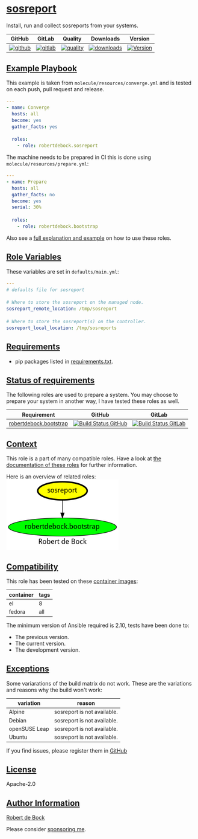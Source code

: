 # [sosreport](#sosreport)

Install, run and collect sosreports from your systems.

|GitHub|GitLab|Quality|Downloads|Version|
|------|------|-------|---------|-------|
|[![github](https://github.com/robertdebock/ansible-role-sosreport/workflows/Ansible%20Molecule/badge.svg)](https://github.com/robertdebock/ansible-role-sosreport/actions)|[![gitlab](https://gitlab.com/robertdebock/ansible-role-sosreport/badges/master/pipeline.svg)](https://gitlab.com/robertdebock/ansible-role-sosreport)|[![quality](https://img.shields.io/ansible/quality/38477)](https://galaxy.ansible.com/robertdebock/sosreport)|[![downloads](https://img.shields.io/ansible/role/d/38477)](https://galaxy.ansible.com/robertdebock/sosreport)|[![Version](https://img.shields.io/github/release/robertdebock/ansible-role-sosreport.svg)](https://github.com/robertdebock/ansible-role-sosreport/releases/)|

## [Example Playbook](#example-playbook)

This example is taken from `molecule/resources/converge.yml` and is tested on each push, pull request and release.
```yaml
---
- name: Converge
  hosts: all
  become: yes
  gather_facts: yes

  roles:
    - role: robertdebock.sosreport
```

The machine needs to be prepared in CI this is done using `molecule/resources/prepare.yml`:
```yaml
---
- name: Prepare
  hosts: all
  gather_facts: no
  become: yes
  serial: 30%

  roles:
    - role: robertdebock.bootstrap
```

Also see a [full explanation and example](https://robertdebock.nl/how-to-use-these-roles.html) on how to use these roles.

## [Role Variables](#role-variables)

These variables are set in `defaults/main.yml`:
```yaml
---
# defaults file for sosreport

# Where to store the sosreport on the managed node.
sosreport_remote_location: /tmp/sosreport

# Where to store the sosreport(s) on the controller.
sosreport_local_location: /tmp/sosreports
```

## [Requirements](#requirements)

- pip packages listed in [requirements.txt](https://github.com/robertdebock/ansible-role-sosreport/blob/master/requirements.txt).

## [Status of requirements](#status-of-requirements)

The following roles are used to prepare a system. You may choose to prepare your system in another way, I have tested these roles as well.

| Requirement | GitHub | GitLab |
|-------------|--------|--------|
|[robertdebock.bootstrap](https://galaxy.ansible.com/robertdebock/bootstrap)|[![Build Status GitHub](https://github.com/robertdebock/ansible-role-bootstrap/workflows/Ansible%20Molecule/badge.svg)](https://github.com/robertdebock/ansible-role-bootstrap/actions)|[![Build Status GitLab ](https://gitlab.com/robertdebock/ansible-role-bootstrap/badges/master/pipeline.svg)](https://gitlab.com/robertdebock/ansible-role-bootstrap)|

## [Context](#context)

This role is a part of many compatible roles. Have a look at [the documentation of these roles](https://robertdebock.nl/) for further information.

Here is an overview of related roles:
![dependencies](https://raw.githubusercontent.com/robertdebock/ansible-role-sosreport/png/requirements.png "Dependencies")

## [Compatibility](#compatibility)

This role has been tested on these [container images](https://hub.docker.com/u/robertdebock):

|container|tags|
|---------|----|
|el|8|
|fedora|all|

The minimum version of Ansible required is 2.10, tests have been done to:

- The previous version.
- The current version.
- The development version.

## [Exceptions](#exceptions)

Some variarations of the build matrix do not work. These are the variations and reasons why the build won't work:

| variation                 | reason                 |
|---------------------------|------------------------|
| Alpine | sosreport is not available. |
| Debian | sosreport is not available. |
| openSUSE Leap | sosreport is not available. |
| Ubuntu | sosreport is not available. |


If you find issues, please register them in [GitHub](https://github.com/robertdebock/ansible-role-sosreport/issues)

## [License](#license)

Apache-2.0


## [Author Information](#author-information)

[Robert de Bock](https://robertdebock.nl/)

Please consider [sponsoring me](https://github.com/sponsors/robertdebock).
